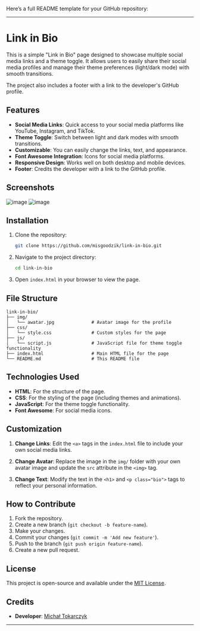 Here’s a full README template for your GitHub repository:

---

# Link in Bio

This is a simple "Link in Bio" page designed to showcase multiple social media links and a theme toggle. It allows users to easily share their social media profiles and manage their theme preferences (light/dark mode) with smooth transitions. 

The project also includes a footer with a link to the developer's GitHub profile.

## Features

- **Social Media Links**: Quick access to your social media platforms like YouTube, Instagram, and TikTok.
- **Theme Toggle**: Switch between light and dark modes with smooth transitions.
- **Customizable**: You can easily change the links, text, and appearance.
- **Font Awesome Integration**: Icons for social media platforms.
- **Responsive Design**: Works well on both desktop and mobile devices.
- **Footer**: Credits the developer with a link to the GitHub profile.

## Screenshots

![image](https://github.com/user-attachments/assets/73929c75-9dd6-40d9-9890-74a669322b66)
![image](https://github.com/user-attachments/assets/3827fd32-3c66-4c9f-b3d5-d08956c4b9d8)

## Installation

1. Clone the repository:

   ```bash
   git clone https://github.com/misgoodzik/link-in-bio.git
   ```

2. Navigate to the project directory:

   ```bash
   cd link-in-bio
   ```

3. Open `index.html` in your browser to view the page.

## File Structure

```
link-in-bio/
├── img/
│   └── awatar.jpg              # Avatar image for the profile
├── css/
│   └── style.css               # Custom styles for the page
├── js/
│   └── script.js               # JavaScript file for theme toggle functionality
├── index.html                  # Main HTML file for the page
└── README.md                   # This README file
```

## Technologies Used

- **HTML**: For the structure of the page.
- **CSS**: For the styling of the page (including themes and animations).
- **JavaScript**: For the theme toggle functionality.
- **Font Awesome**: For social media icons.

## Customization

1. **Change Links**: Edit the `<a>` tags in the `index.html` file to include your own social media links.
   
2. **Change Avatar**: Replace the image in the `img/` folder with your own avatar image and update the `src` attribute in the `<img>` tag.

3. **Change Text**: Modify the text in the `<h1>` and `<p class="bio">` tags to reflect your personal information.

## How to Contribute

1. Fork the repository.
2. Create a new branch (`git checkout -b feature-name`).
3. Make your changes.
4. Commit your changes (`git commit -m 'Add new feature'`).
5. Push to the branch (`git push origin feature-name`).
6. Create a new pull request.

## License

This project is open-source and available under the [MIT License](LICENSE).

## Credits

- **Developer**: [Michał Tokarczyk](https://github.com/misgoodzik)

---
